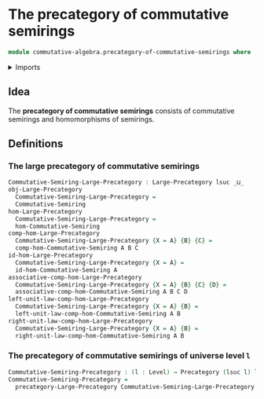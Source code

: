 # The precategory of commutative semirings

```agda
module commutative-algebra.precategory-of-commutative-semirings where
```

<details><summary>Imports</summary>

```agda
open import category-theory.large-precategories
open import category-theory.precategories

open import commutative-algebra.commutative-semirings
open import commutative-algebra.homomorphisms-commutative-semirings

open import foundation.universe-levels
```

</details>

## Idea

The **precategory of commutative semirings** consists of commutative semirings
and homomorphisms of semirings.

## Definitions

### The large precategory of commutative semirings

```agda
Commutative-Semiring-Large-Precategory : Large-Precategory lsuc _⊔_
obj-Large-Precategory
  Commutative-Semiring-Large-Precategory =
  Commutative-Semiring
hom-Large-Precategory
  Commutative-Semiring-Large-Precategory =
  hom-Commutative-Semiring
comp-hom-Large-Precategory
  Commutative-Semiring-Large-Precategory {X = A} {B} {C} =
  comp-hom-Commutative-Semiring A B C
id-hom-Large-Precategory
  Commutative-Semiring-Large-Precategory {X = A} =
  id-hom-Commutative-Semiring A
associative-comp-hom-Large-Precategory
  Commutative-Semiring-Large-Precategory {X = A} {B} {C} {D} =
  associative-comp-hom-Commutative-Semiring A B C D
left-unit-law-comp-hom-Large-Precategory
  Commutative-Semiring-Large-Precategory {X = A} {B} =
  left-unit-law-comp-hom-Commutative-Semiring A B
right-unit-law-comp-hom-Large-Precategory
  Commutative-Semiring-Large-Precategory {X = A} {B} =
  right-unit-law-comp-hom-Commutative-Semiring A B
```

### The precategory of commutative semirings of universe level `l`

```agda
Commutative-Semiring-Precategory : (l : Level) → Precategory (lsuc l) l
Commutative-Semiring-Precategory =
  precategory-Large-Precategory Commutative-Semiring-Large-Precategory
```
